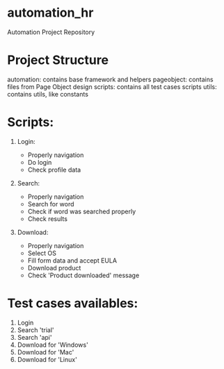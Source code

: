 # automation_hr
Automation Project Repository

# Project Structure

automation: contains base framework and helpers
pageobject: contains files from Page Object design
scripts: contains all test cases scripts
utils: contains utils, like constants

# Scripts:

1. Login:
	- Properly navigation
	- Do login
	- Check profile data

2. Search:
	- Properly navigation
	- Search for word
	- Check if word was searched properly
	- Check results

3. Download:
	- Properly navigation
	- Select OS
	- Fill form data and accept EULA
	- Download product
	- Check 'Product downloaded' message

# Test cases availables:

1. Login
2. Search 'trial'
3. Search 'api'
4. Download for 'Windows'
5. Download for 'Mac'
6. Download for 'Linux'
